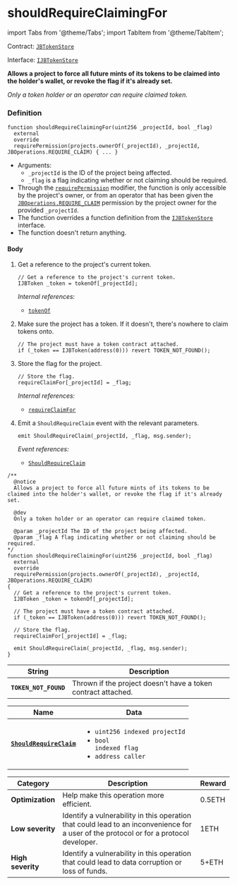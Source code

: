 # shouldRequireClaimingFor

import Tabs from '@theme/Tabs';
import TabItem from '@theme/TabItem';

Contract: [`JBTokenStore`](/dev/deprecated/v2/contracts/jbtokenstore/README.md)​‌

Interface: [`IJBTokenStore`](/dev/deprecated/v2/interfaces/ijbtokenstore.md)

<Tabs>
<TabItem value="Step by step" label="Step by step">

**Allows a project to force all future mints of its tokens to be claimed into the holder's wallet, or revoke the flag if it's already set.**

_Only a token holder or an operator can require claimed token._

### Definition

```
function shouldRequireClaimingFor(uint256 _projectId, bool _flag)
  external
  override
  requirePermission(projects.ownerOf(_projectId), _projectId, JBOperations.REQUIRE_CLAIM) { ... }
```

* Arguments:
  * `_projectId` is the ID of the project being affected.
  * `_flag` is a flag indicating whether or not claiming should be required.
* Through the [`requirePermission`](/dev/deprecated/v2/contracts/or-abstract/jboperatable/modifiers/requirepermission.md) modifier, the function is only accessible by the project's owner, or from an operator that has been given the [`JBOperations.REQUIRE_CLAIM`](/dev/deprecated/v2/libraries/jboperations.md) permission by the project owner for the provided `_projectId`.
* The function overrides a function definition from the [`IJBTokenStore`](/dev/deprecated/v2/interfaces/ijbtokenstore.md) interface.
* The function doesn't return anything.

#### Body

1.  Get a reference to the project's current token.

    ```
    // Get a reference to the project's current token.
    IJBToken _token = tokenOf[_projectId];
    ```

    _Internal references:_

    * [`tokenOf`](/dev/deprecated/v2/contracts/jbtokenstore/properties/tokenof.md)
2.  Make sure the project has a token. If it doesn't, there's nowhere to claim tokens onto.

    ```
    // The project must have a token contract attached.
    if (_token == IJBToken(address(0))) revert TOKEN_NOT_FOUND();
    ```
3.  Store the flag for the project.

    ```
    // Store the flag.
    requireClaimFor[_projectId] = _flag;
    ```

    _Internal references:_

    * [`requireClaimFor`](/dev/deprecated/v2/contracts/jbtokenstore/properties/requireclaimfor.md)
4.  Emit a `ShouldRequireClaim` event with the relevant parameters.

    ```
    emit ShouldRequireClaim(_projectId, _flag, msg.sender);
    ```

    _Event references:_

    * [`ShouldRequireClaim`](/dev/deprecated/v2/contracts/jbtokenstore/events/shouldrequireclaim.md)

</TabItem>

<TabItem value="Code" label="Code">

```
/**
  @notice
  Allows a project to force all future mints of its tokens to be claimed into the holder's wallet, or revoke the flag if it's already set.

  @dev
  Only a token holder or an operator can require claimed token.

  @param _projectId The ID of the project being affected.
  @param _flag A flag indicating whether or not claiming should be required.
*/
function shouldRequireClaimingFor(uint256 _projectId, bool _flag)
  external
  override
  requirePermission(projects.ownerOf(_projectId), _projectId, JBOperations.REQUIRE_CLAIM)
{
  // Get a reference to the project's current token.
  IJBToken _token = tokenOf[_projectId];

  // The project must have a token contract attached.
  if (_token == IJBToken(address(0))) revert TOKEN_NOT_FOUND();

  // Store the flag.
  requireClaimFor[_projectId] = _flag;

  emit ShouldRequireClaim(_projectId, _flag, msg.sender);
}
```

</TabItem>

<TabItem value="Errors" label="Errors">

| String                | Description                                      |
| --------------------- | ------------------------------------------------ |
| **`TOKEN_NOT_FOUND`** | Thrown if the project doesn't have a token contract attached. |

</TabItem>

<TabItem value="Events" label="Events">

| Name                                                        | Data                                                                                                                                |
| ----------------------------------------------------------- | ----------------------------------------------------------------------------------------------------------------------------------- |
| [**`ShouldRequireClaim`**](/dev/deprecated/v2/contracts/jbtokenstore/events/shouldrequireclaim.md) | <ul><li><code>uint256 indexed projectId</code></li><li><code>bool indexed flag</code></li><li><code>address caller</code></li></ul>                                                                                                                                           |

</TabItem>

<TabItem value="Bug bounty" label="Bug bounty">

| Category          | Description                                                                                                                            | Reward |
| ----------------- | -------------------------------------------------------------------------------------------------------------------------------------- | ------ |
| **Optimization**  | Help make this operation more efficient.                                                                                               | 0.5ETH |
| **Low severity**  | Identify a vulnerability in this operation that could lead to an inconvenience for a user of the protocol or for a protocol developer. | 1ETH   |
| **High severity** | Identify a vulnerability in this operation that could lead to data corruption or loss of funds.                                        | 5+ETH  |

</TabItem>
</Tabs>
